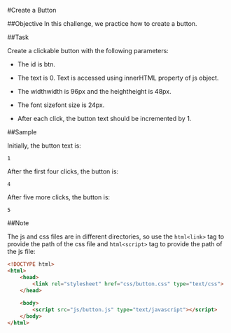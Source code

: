#Create a Button

##Objective 
In this challenge, we practice how to create a button.


##Task

Create a clickable button with the following parameters:

  + The id is btn.  

  + The text is 0. Text is accessed using innerHTML property of js object.  

  + The widthwidth is 96px and the heightheight is 48px.  

  + The font sizefont size is 24px.  

  + After each click, the button text should be incremented by 1.  

##Sample

Initially, the button text is:

```
1  
```

After the first four clicks, the button is:

```
4  
```

After five more clicks, the button is:

```
5  
```

##Note

The js and css files are in different directories, so use the ```html<link>``` tag to provide the path of the css file and ```html<script>``` tag to provide the path of the js file:

```html
<!DOCTYPE html>
<html>
    <head>
        <link rel="stylesheet" href="css/button.css" type="text/css">
    </head>
    
    <body>
    	<script src="js/button.js" type="text/javascript"></script>
    </body>
</html>
```

